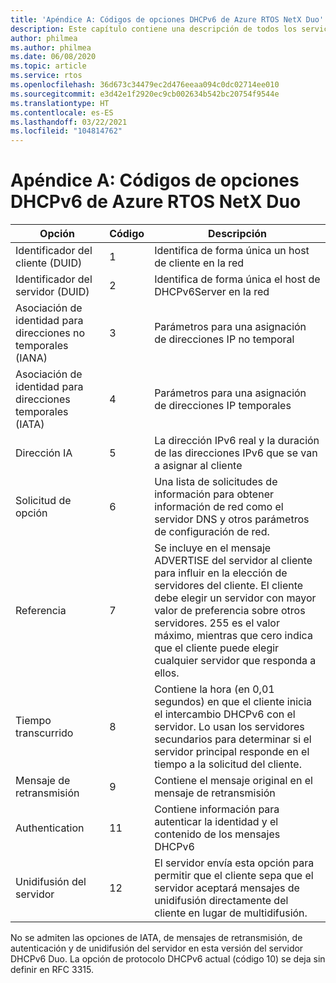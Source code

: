 ```yaml
---
title: 'Apéndice A: Códigos de opciones DHCPv6 de Azure RTOS NetX Duo'
description: Este capítulo contiene una descripción de todos los servicios del servidor DHCPv6 de NetX Duo.
author: philmea
ms.author: philmea
ms.date: 06/08/2020
ms.topic: article
ms.service: rtos
ms.openlocfilehash: 36d673c34479ec2d476eeaa094c0dc02714ee010
ms.sourcegitcommit: e3d42e1f2920ec9cb002634b542bc20754f9544e
ms.translationtype: HT
ms.contentlocale: es-ES
ms.lasthandoff: 03/22/2021
ms.locfileid: "104814762"
---
```

# <a name="appendix-a--azure-rtos-netx-duo-dhcpv6-option-codes"></a>Apéndice A: Códigos de opciones DHCPv6 de Azure RTOS NetX Duo

| Opción              | Código            | Descripción |
| ------------------- | ------------------- | --------------- |
| Identificador del cliente (DUID) | 1 | Identifica de forma única un host de cliente en la red |
| Identificador del servidor (DUID) | 2 | Identifica de forma única el host de DHCPv6Server en la red |
| Asociación de identidad para direcciones no temporales (IANA) | 3 | Parámetros para una asignación de direcciones IP no temporal |
| Asociación de identidad para direcciones temporales (IATA) | 4 | Parámetros para una asignación de direcciones IP temporales |
| Dirección IA | 5 | La dirección IPv6 real y la duración de las direcciones IPv6 que se van a asignar al cliente |
| Solicitud de opción | 6 | Una lista de solicitudes de información para obtener información de red como el servidor DNS y otros parámetros de configuración de red. |
| Referencia | 7 | Se incluye en el mensaje ADVERTISE del servidor al cliente para influir en la elección de servidores del cliente. El cliente debe elegir un servidor con mayor valor de preferencia sobre otros servidores. 255 es el valor máximo, mientras que cero indica que el cliente puede elegir cualquier servidor que responda a ellos. |
| Tiempo transcurrido | 8 | Contiene la hora (en 0,01 segundos) en que el cliente inicia el intercambio DHCPv6 con el servidor. Lo usan los servidores secundarios para determinar si el servidor principal responde en el tiempo a la solicitud del cliente. |
| Mensaje de retransmisión | 9 | Contiene el mensaje original en el mensaje de retransmisión | 
| Authentication | 11 | Contiene información para autenticar la identidad y el contenido de los mensajes DHCPv6 |
| Unidifusión del servidor | 12 | El servidor envía esta opción para permitir que el cliente sepa que el servidor aceptará mensajes de unidifusión directamente del cliente en lugar de multidifusión. |

No se admiten las opciones de IATA, de mensajes de retransmisión, de autenticación y de unidifusión del servidor en esta versión del servidor DHCPv6 Duo. La opción de protocolo DHCPv6 actual (código 10) se deja sin definir en RFC 3315.